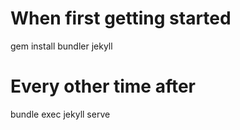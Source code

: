 # When first getting started

gem install bundler jekyll

# Every other time after

bundle exec jekyll serve

